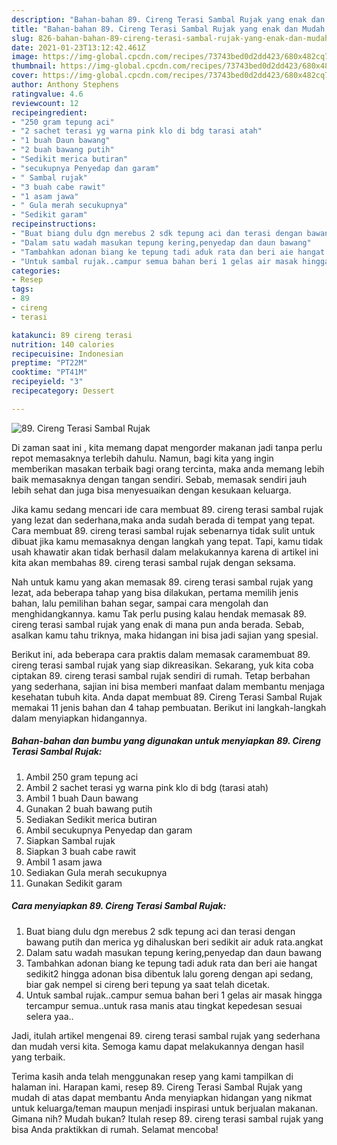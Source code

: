 ```yaml
---
description: "Bahan-bahan 89. Cireng Terasi Sambal Rujak yang enak dan Mudah Dibuat"
title: "Bahan-bahan 89. Cireng Terasi Sambal Rujak yang enak dan Mudah Dibuat"
slug: 826-bahan-bahan-89-cireng-terasi-sambal-rujak-yang-enak-dan-mudah-dibuat
date: 2021-01-23T13:12:42.461Z
image: https://img-global.cpcdn.com/recipes/73743bed0d2dd423/680x482cq70/89-cireng-terasi-sambal-rujak-foto-resep-utama.jpg
thumbnail: https://img-global.cpcdn.com/recipes/73743bed0d2dd423/680x482cq70/89-cireng-terasi-sambal-rujak-foto-resep-utama.jpg
cover: https://img-global.cpcdn.com/recipes/73743bed0d2dd423/680x482cq70/89-cireng-terasi-sambal-rujak-foto-resep-utama.jpg
author: Anthony Stephens
ratingvalue: 4.6
reviewcount: 12
recipeingredient:
- "250 gram tepung aci"
- "2 sachet terasi yg warna pink klo di bdg tarasi atah"
- "1 buah Daun bawang"
- "2 buah bawang putih"
- "Sedikit merica butiran"
- "secukupnya Penyedap dan garam"
- " Sambal rujak"
- "3 buah cabe rawit"
- "1 asam jawa"
- " Gula merah secukupnya"
- "Sedikit garam"
recipeinstructions:
- "Buat biang dulu dgn merebus 2 sdk tepung aci dan terasi dengan bawang putih dan merica yg dihaluskan beri sedikit air aduk rata.angkat"
- "Dalam satu wadah masukan tepung kering,penyedap dan daun bawang"
- "Tambahkan adonan biang ke tepung tadi aduk rata dan beri aie hangat sedikit2 hingga adonan bisa dibentuk lalu goreng dengan api sedang, biar gak nempel si cireng beri tepung ya saat telah dicetak."
- "Untuk sambal rujak..campur semua bahan beri 1 gelas air masak hingga tercampur semua..untuk rasa manis atau tingkat kepedesan sesuai selera yaa.."
categories:
- Resep
tags:
- 89
- cireng
- terasi

katakunci: 89 cireng terasi 
nutrition: 140 calories
recipecuisine: Indonesian
preptime: "PT22M"
cooktime: "PT41M"
recipeyield: "3"
recipecategory: Dessert

---
```



![89. Cireng Terasi Sambal Rujak](https://img-global.cpcdn.com/recipes/73743bed0d2dd423/680x482cq70/89-cireng-terasi-sambal-rujak-foto-resep-utama.jpg)

Di zaman  saat ini , kita memang dapat mengorder makanan jadi tanpa perlu repot memasaknya terlebih dahulu. Namun, bagi kita yang ingin memberikan masakan terbaik bagi orang tercinta, maka anda memang lebih baik memasaknya dengan tangan sendiri. Sebab, memasak sendiri jauh lebih sehat dan juga bisa menyesuaikan dengan kesukaan keluarga.

Jika kamu sedang mencari ide cara membuat 89. cireng terasi sambal rujak yang lezat dan sederhana,maka anda sudah berada di tempat yang tepat. Cara membuat 89. cireng terasi sambal rujak  sebenarnya tidak sulit untuk dibuat jika kamu memasaknya dengan langkah yang tepat. Tapi, kamu tidak usah khawatir akan tidak berhasil dalam melakukannya 
karena di artikel ini kita akan membahas 89. cireng terasi sambal rujak dengan seksama.  



Nah untuk kamu yang akan memasak 89. cireng terasi sambal rujak yang lezat, ada beberapa tahap yang bisa dilakukan, pertama memilih jenis bahan, lalu pemilihan bahan segar, sampai cara mengolah dan menghidangkannya. kamu Tak perlu pusing kalau hendak memasak 89. cireng terasi sambal rujak yang enak di mana pun anda berada. Sebab, asalkan kamu  tahu triknya, maka hidangan ini bisa jadi sajian yang spesial.

Berikut ini, ada beberapa cara praktis  dalam memasak caramembuat 89. cireng terasi sambal rujak yang siap dikreasikan. Sekarang, yuk kita coba ciptakan 89. cireng terasi sambal rujak sendiri di rumah. Tetap berbahan yang sederhana, sajian ini bisa memberi manfaat dalam membantu menjaga kesehatan tubuh kita. Anda dapat membuat 89. Cireng Terasi Sambal Rujak memakai 11 jenis bahan dan 4 tahap pembuatan. Berikut ini langkah-langkah dalam menyiapkan hidangannya.

<!--inarticleads1-->

##### Bahan-bahan dan bumbu yang digunakan untuk menyiapkan 89. Cireng Terasi Sambal Rujak:

1. Ambil 250 gram tepung aci
1. Ambil 2 sachet terasi yg warna pink klo di bdg (tarasi atah)
1. Ambil 1 buah Daun bawang
1. Gunakan 2 buah bawang putih
1. Sediakan Sedikit merica butiran
1. Ambil secukupnya Penyedap dan garam
1. Siapkan  Sambal rujak
1. Siapkan 3 buah cabe rawit
1. Ambil 1 asam jawa
1. Sediakan  Gula merah secukupnya
1. Gunakan Sedikit garam




<!--inarticleads2-->

##### Cara menyiapkan 89. Cireng Terasi Sambal Rujak:

1. Buat biang dulu dgn merebus 2 sdk tepung aci dan terasi dengan bawang putih dan merica yg dihaluskan beri sedikit air aduk rata.angkat
1. Dalam satu wadah masukan tepung kering,penyedap dan daun bawang
1. Tambahkan adonan biang ke tepung tadi aduk rata dan beri aie hangat sedikit2 hingga adonan bisa dibentuk lalu goreng dengan api sedang, biar gak nempel si cireng beri tepung ya saat telah dicetak.
1. Untuk sambal rujak..campur semua bahan beri 1 gelas air masak hingga tercampur semua..untuk rasa manis atau tingkat kepedesan sesuai selera yaa..




Jadi, itulah artikel mengenai  89. cireng terasi sambal rujak  yang sederhana dan mudah versi kita. Semoga kamu dapat melakukannya dengan hasil yang terbaik. 

Terima kasih anda telah menggunakan resep yang kami tampilkan di halaman ini. Harapan kami, resep  89. Cireng Terasi Sambal Rujak yang mudah di atas dapat membantu Anda menyiapkan hidangan yang nikmat untuk keluarga/teman maupun menjadi inspirasi untuk berjualan makanan. Gimana nih? Mudah bukan? Itulah resep 89. cireng terasi sambal rujak yang bisa Anda praktikkan di rumah. Selamat mencoba!

